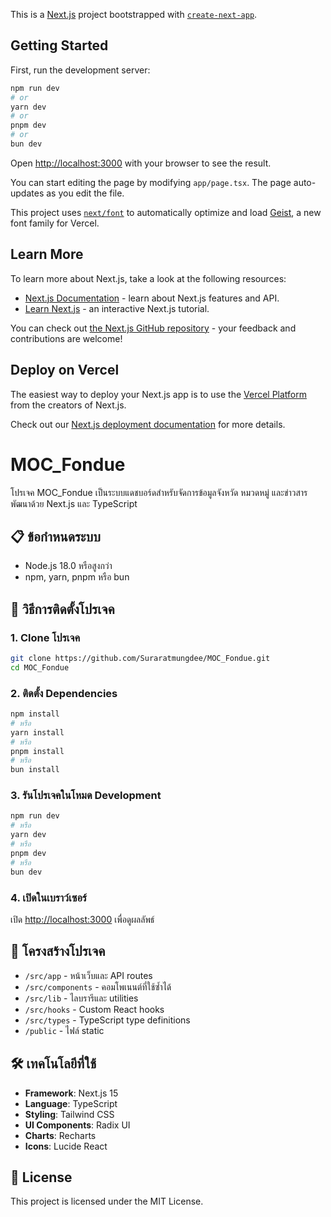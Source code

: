 This is a [Next.js](https://nextjs.org) project bootstrapped with [`create-next-app`](https://nextjs.org/docs/app/api-reference/cli/create-next-app).

## Getting Started

First, run the development server:

```bash
npm run dev
# or
yarn dev
# or
pnpm dev
# or
bun dev
```

Open [http://localhost:3000](http://localhost:3000) with your browser to see the result.

You can start editing the page by modifying `app/page.tsx`. The page auto-updates as you edit the file.

This project uses [`next/font`](https://nextjs.org/docs/app/building-your-application/optimizing/fonts) to automatically optimize and load [Geist](https://vercel.com/font), a new font family for Vercel.

## Learn More

To learn more about Next.js, take a look at the following resources:

- [Next.js Documentation](https://nextjs.org/docs) - learn about Next.js features and API.
- [Learn Next.js](https://nextjs.org/learn) - an interactive Next.js tutorial.

You can check out [the Next.js GitHub repository](https://github.com/vercel/next.js) - your feedback and contributions are welcome!

## Deploy on Vercel

The easiest way to deploy your Next.js app is to use the [Vercel Platform](https://vercel.com/new?utm_medium=default-template&filter=next.js&utm_source=create-next-app&utm_campaign=create-next-app-readme) from the creators of Next.js.

Check out our [Next.js deployment documentation](https://nextjs.org/docs/app/building-your-application/deploying) for more details.
# MOC_Fondue

โปรเจค MOC_Fondue เป็นระบบแดชบอร์ดสำหรับจัดการข้อมูลจังหวัด หมวดหมู่ และข่าวสาร พัฒนาด้วย Next.js และ TypeScript

## 📋 ข้อกำหนดระบบ

- Node.js 18.0 หรือสูงกว่า
- npm, yarn, pnpm หรือ bun

## 🚀 วิธีการติดตั้งโปรเจค

### 1. Clone โปรเจค
```bash
git clone https://github.com/Suraratmungdee/MOC_Fondue.git
cd MOC_Fondue
```

### 2. ติดตั้ง Dependencies
```bash
npm install
# หรือ
yarn install
# หรือ
pnpm install
# หรือ
bun install
```

### 3. รันโปรเจคในโหมด Development
```bash
npm run dev
# หรือ
yarn dev
# หรือ
pnpm dev
# หรือ
bun dev
```

### 4. เปิดในเบราว์เซอร์
เปิด [http://localhost:3000](http://localhost:3000) เพื่อดูผลลัพธ์

## 📁 โครงสร้างโปรเจค

- `/src/app` - หน้าเว็บและ API routes
- `/src/components` - คอมโพเนนต์ที่ใช้ซ้ำได้
- `/src/lib` - ไลบรารีและ utilities
- `/src/hooks` - Custom React hooks
- `/src/types` - TypeScript type definitions
- `/public` - ไฟล์ static

## 🛠️ เทคโนโลยีที่ใช้

- **Framework**: Next.js 15
- **Language**: TypeScript
- **Styling**: Tailwind CSS
- **UI Components**: Radix UI
- **Charts**: Recharts
- **Icons**: Lucide React

## 📄 License

This project is licensed under the MIT License.
